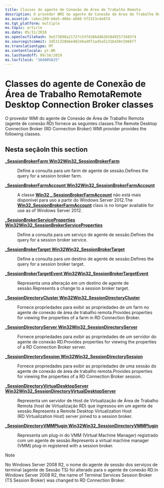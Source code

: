 ```yaml
---
title: Classes do agente de Conexão de Área de Trabalho Remota
description: O provedor WMI do agente de Conexão de Área de Trabalho Remota (agente de conexão RD) fornece as seguintes classes.
ms.assetid: cabec269-b8e5-406e-a608-5f3313c4e874
ms.tgt_platform: multiple
ms.topic: article
ms.date: 05/31/2018
ms.openlocfilehash: 9a573898a21727c53f4586d483b58492573485f4
ms.sourcegitcommit: 2d531328b6ed82d4ad971a45a5131b430c5866f7
ms.translationtype: MT
ms.contentlocale: pt-BR
ms.lasthandoff: 09/16/2019
ms.locfileid: "104005825"
---
```

# <a name="remote-desktop-connection-broker-classes"></a><span data-ttu-id="e5c60-103">Classes do agente de Conexão de Área de Trabalho Remota</span><span class="sxs-lookup"><span data-stu-id="e5c60-103">Remote Desktop Connection Broker classes</span></span>

<span data-ttu-id="e5c60-104">O provedor WMI do agente de Conexão de Área de Trabalho Remota (agente de conexão RD) fornece as seguintes classes.</span><span class="sxs-lookup"><span data-stu-id="e5c60-104">The Remote Desktop Connection Broker (RD Connection Broker) WMI provider provides the following classes.</span></span>

## <a name="in-this-section"></a><span data-ttu-id="e5c60-105">Nesta seção</span><span class="sxs-lookup"><span data-stu-id="e5c60-105">In this section</span></span>

<dl> <dt>

[<span data-ttu-id="e5c60-106">**\_SessionBrokerFarm Win32**</span><span class="sxs-lookup"><span data-stu-id="e5c60-106">**Win32\_SessionBrokerFarm**</span></span>](win32-sessionbrokerfarm.md)
</dt> <dd>

<span data-ttu-id="e5c60-107">Define a consulta para um farm de agente de sessão.</span><span class="sxs-lookup"><span data-stu-id="e5c60-107">Defines the query for a session broker farm.</span></span>

</dd> <dt>

[<span data-ttu-id="e5c60-108">**\_SessionBrokerFarmAccount Win32**</span><span class="sxs-lookup"><span data-stu-id="e5c60-108">**Win32\_SessionBrokerFarmAccount**</span></span>](win32-sessionbrokerfarmaccount.md)
</dt> <dd>

<span data-ttu-id="e5c60-109">A classe [**Win32 \_ SessionBrokerFarmAccount**](win32-sessionbrokerfarmaccount.md) não está mais disponível para uso a partir do Windows Server 2012.</span><span class="sxs-lookup"><span data-stu-id="e5c60-109">The [**Win32\_SessionBrokerFarmAccount**](win32-sessionbrokerfarmaccount.md) class is no longer available for use as of Windows Server 2012.</span></span>

</dd> <dt>

[<span data-ttu-id="e5c60-110">**\_SessionBrokerServiceProperties Win32**</span><span class="sxs-lookup"><span data-stu-id="e5c60-110">**Win32\_SessionBrokerServiceProperties**</span></span>](win32-sessionbrokerserviceproperties.md)
</dt> <dd>

<span data-ttu-id="e5c60-111">Define a consulta para um serviço de agente de sessão.</span><span class="sxs-lookup"><span data-stu-id="e5c60-111">Defines the query for a session broker service.</span></span>

</dd> <dt>

[<span data-ttu-id="e5c60-112">**\_SessionBrokerTarget Win32**</span><span class="sxs-lookup"><span data-stu-id="e5c60-112">**Win32\_SessionBrokerTarget**</span></span>](win32-sessionbrokertarget.md)
</dt> <dd>

<span data-ttu-id="e5c60-113">Define a consulta para um destino de agente de sessão.</span><span class="sxs-lookup"><span data-stu-id="e5c60-113">Defines the query for a session broker target.</span></span>

</dd> <dt>

[<span data-ttu-id="e5c60-114">**\_SessionBrokerTargetEvent Win32**</span><span class="sxs-lookup"><span data-stu-id="e5c60-114">**Win32\_SessionBrokerTargetEvent**</span></span>](win32-sessionbrokertargetevent.md)
</dt> <dd>

<span data-ttu-id="e5c60-115">Representa uma alteração em um destino de agente de sessão.</span><span class="sxs-lookup"><span data-stu-id="e5c60-115">Represents a change to a session broker target.</span></span>

</dd> <dt>

[<span data-ttu-id="e5c60-116">**\_SessionDirectoryCluster Win32**</span><span class="sxs-lookup"><span data-stu-id="e5c60-116">**Win32\_SessionDirectoryCluster**</span></span>](win32-sessiondirectorycluster.md)
</dt> <dd>

<span data-ttu-id="e5c60-117">Fornece propriedades para exibir as propriedades de um farm no agente de conexão de área de trabalho remota.</span><span class="sxs-lookup"><span data-stu-id="e5c60-117">Provides properties for viewing the properties of a farm in RD Connection Broker.</span></span>

</dd> <dt>

[<span data-ttu-id="e5c60-118">**\_SessionDirectoryServer Win32**</span><span class="sxs-lookup"><span data-stu-id="e5c60-118">**Win32\_SessionDirectoryServer**</span></span>](win32-sessiondirectoryserver.md)
</dt> <dd>

<span data-ttu-id="e5c60-119">Fornece propriedades para exibir as propriedades de um servidor do agente de conexão RD.</span><span class="sxs-lookup"><span data-stu-id="e5c60-119">Provides properties for viewing the properties of a RD Connection Broker server.</span></span>

</dd> <dt>

[<span data-ttu-id="e5c60-120">**\_SessionDirectorySession Win32**</span><span class="sxs-lookup"><span data-stu-id="e5c60-120">**Win32\_SessionDirectorySession**</span></span>](win32-sessiondirectorysession.md)
</dt> <dd>

<span data-ttu-id="e5c60-121">Fornece propriedades para exibir as propriedades de uma sessão do agente de conexão de área de trabalho remota.</span><span class="sxs-lookup"><span data-stu-id="e5c60-121">Provides properties for viewing the properties of a RD Connection Broker session.</span></span>

</dd> <dt>

[<span data-ttu-id="e5c60-122">**\_SessionDirectoryVirtualDesktopServer Win32**</span><span class="sxs-lookup"><span data-stu-id="e5c60-122">**Win32\_SessionDirectoryVirtualDesktopServer**</span></span>](win32-sessiondirectoryvirtualdesktopserver.md)
</dt> <dd>

<span data-ttu-id="e5c60-123">Representa um servidor de Host de Virtualização de Área de Trabalho Remota (host de Virtualização RD) que ingressou em um agente de sessão.</span><span class="sxs-lookup"><span data-stu-id="e5c60-123">Represents a Remote Desktop Virtualization Host (RD Virtualization Host) server joined to a session broker.</span></span>

</dd> <dt>

[<span data-ttu-id="e5c60-124">**\_SessionDirectoryVMMPlugin Win32**</span><span class="sxs-lookup"><span data-stu-id="e5c60-124">**Win32\_SessionDirectoryVMMPlugin**</span></span>](win32-sessiondirectoryvmmplugin.md)
</dt> <dd>

<span data-ttu-id="e5c60-125">Representa um plug-in do VMM (Virtual Machine Manager) registrado com um agente de sessão.</span><span class="sxs-lookup"><span data-stu-id="e5c60-125">Represents a virtual machine manager (VMM) plug-in registered with a session broker.</span></span>

</dd> </dl>

> [!Note]  
> <span data-ttu-id="e5c60-126">No Windows Server 2008 R2, o nome do agente de sessão dos serviços de terminal (agente de Sessão TS) foi alterado para o agente de conexão RD.</span><span class="sxs-lookup"><span data-stu-id="e5c60-126">In Windows Server 2008 R2, the name of Terminal Services Session Broker (TS Session Broker) was changed to RD Connection Broker.</span></span>

 

 

 




